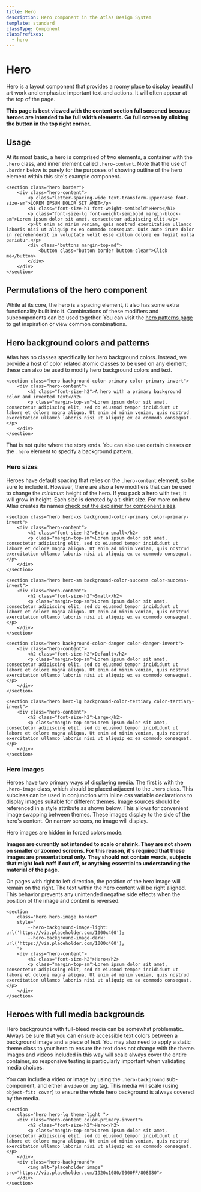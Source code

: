 ```yaml
---
title: Hero
description: Hero component in the Atlas Design System
template: standard
classType: Component
classPrefixes:
  - hero
---
```


# Hero

Hero is a layout component that provides a roomy place to display beautiful art work and emphasize important text and actions. It will often appear at the top of the page.

**This page is best viewed with the content section full screened because heroes are intended to be full width elements. Go full screen by clicking the button in the top right corner.**

## Usage

At its most basic, a hero is comprised of two elements, a container with the `.hero` class, and inner element called `.hero-content`. Note that the use of `.border` below is purely for the purposes of showing outline of the hero element within this site's example component.

```html-no-indent
<section class="hero border">
	<div class="hero-content">
        <p class="letter-spacing-wide text-transform-uppercase font-size-sm">LOREM IPSUM DOLOR SIT AMET</p>
        <h1 class="font-size-h1 font-weight-semibold">Hero</h1>
        <p class="font-size-lg font-weight-semibold margin-block-sm">Lorem ipsum dolor sit amet, consectetur adipiscing elit.</p>
        <p>Ut enim ad minim veniam, quis nostrud exercitation ullamco laboris nisi ut aliquip ex ea commodo consequat. Duis aute irure dolor in reprehenderit in voluptate velit esse cillum dolore eu fugiat nulla pariatur.</p>
        <div class="buttons margin-top-md">
            <button class="button border button-clear">Click me</button>
        </div>
	</div>
</section>
```

## Permutations of the hero component

While at its core, the hero is a spacing element, it also has some extra functionality built into it. Combinations of these modifiers and subcomponents can be used together. You can visit the [hero patterns page](../patterns/hero.md) to get inspiration or view common combinations.

## Hero background colors and patterns

Atlas has no classes specifically for hero background colors. Instead, we provide a host of color related atomic classes to be used on any element; these can also be used to modify hero background colors and text.

```html-no-indent
<section class="hero background-color-primary color-primary-invert">
	<div class="hero-content">
		<h2 class="font-size-h2">A hero with a primary background color and inverted text</h2>
        <p class="margin-top-sm">Lorem ipsum dolor sit amet, consectetur adipiscing elit, sed do eiusmod tempor incididunt ut labore et dolore magna aliqua. Ut enim ad minim veniam, quis nostrud exercitation ullamco laboris nisi ut aliquip ex ea commodo consequat.</p>
	</div>
</section>
```

That is not quite where the story ends. You can also use certain classes on the `.hero` element to specify a background pattern.

### Hero sizes

Heroes have default spacing that relies on the `.hero-content` element, so be sure to include it. However, there are also a few modifiers that can be used to change the _minimum_ height of the hero. If you pack a hero with text, it will grow in height. Each size is denoted by a t-shirt size. For more on how Atlas creates its names [check out the explainer for component sizes](../components/overview.md).

```html-no-indent
<section class="hero hero-xs background-color-primary color-primary-invert">
	<div class="hero-content">
		<h2 class="font-size-h2">Extra small</h2>
        <p class="margin-top-sm">Lorem ipsum dolor sit amet, consectetur adipiscing elit, sed do eiusmod tempor incididunt ut labore et dolore magna aliqua. Ut enim ad minim veniam, quis nostrud exercitation ullamco laboris nisi ut aliquip ex ea commodo consequat.</p>
	</div>
</section>
```

```html-no-indent
<section class="hero hero-sm background-color-success color-success-invert">
	<div class="hero-content">
		<h2 class="font-size-h2">Small</h2>
        <p class="margin-top-sm">Lorem ipsum dolor sit amet, consectetur adipiscing elit, sed do eiusmod tempor incididunt ut labore et dolore magna aliqua. Ut enim ad minim veniam, quis nostrud exercitation ullamco laboris nisi ut aliquip ex ea commodo consequat.</p>
	</div>
</section>
```

```html-no-indent
<section class="hero background-color-danger color-danger-invert">
	<div class="hero-content">
		<h2 class="font-size-h2">Default</h2>
        <p class="margin-top-sm">Lorem ipsum dolor sit amet, consectetur adipiscing elit, sed do eiusmod tempor incididunt ut labore et dolore magna aliqua. Ut enim ad minim veniam, quis nostrud exercitation ullamco laboris nisi ut aliquip ex ea commodo consequat.</p>
	</div>
</section>
```

```html-no-indent
<section class="hero hero-lg background-color-tertiary color-tertiary-invert">
	<div class="hero-content">
		<h2 class="font-size-h2">Large</h2>
        <p class="margin-top-sm">Lorem ipsum dolor sit amet, consectetur adipiscing elit, sed do eiusmod tempor incididunt ut labore et dolore magna aliqua. Ut enim ad minim veniam, quis nostrud exercitation ullamco laboris nisi ut aliquip ex ea commodo consequat.</p>
	</div>
</section>
```

### Hero images

Heroes have two primary ways of displaying media. The first is with the `.hero-image` class, which should be placed adjacent to the `.hero` class. This subclass can be used in conjunction with inline css variable declarations to display images suitable for different themes. Image sources should be referenced in a style attribute as shown below. This allows for convenient image swapping between themes. These images display to the side of the hero's content. On narrow screens, no image will display.

Hero images are hidden in forced colors mode.

**Images are currently not intended to scale or shrink. They are not shown on smaller or zoomed screens. For this reason, it's required that these images are presentational only. They should not contain words, subjects that might look naff if cut off, or anything essential to understanding the material of the page.**

On pages with right to left direction, the position of the hero image will remain on the right. The text within the hero content will be right aligned. This behavior prevents any unintended negative side effects when the position of the image and content is reversed. 

```html-no-indent
<section
    class="hero hero-image border"
	style="
        --hero-background-image-light: url('https://via.placeholder.com/1000x400');
		--hero-background-image-dark: url('https://via.placeholder.com/1000x400');
    ">
	<div class="hero-content">
		<h2 class="font-size-h2">Hero</h2>
        <p class="margin-top-sm">Lorem ipsum dolor sit amet, consectetur adipiscing elit, sed do eiusmod tempor incididunt ut labore et dolore magna aliqua. Ut enim ad minim veniam, quis nostrud exercitation ullamco laboris nisi ut aliquip ex ea commodo consequat.</p>
	</div>
</section>
```

## Heroes with full media backgrounds

Hero backgrounds with full-bleed media can be somewhat problematic. Always be sure that you can ensure accessible text colors between a background image and a piece of text. You may also need to apply a static theme class to your hero to ensure the text does not change with the theme. Images and videos included in this way will scale always cover the entire container, so responsive testing is particularly important when validating media choices.

You can include a video or image by using the `.hero-background` sub-component, and either a `video` or `img` tag. This media will scale (using `object-fit: cover`) to ensure the whole hero background is always covered by the media.

```html-no-indent
<section
    class="hero hero-lg theme-light ">
	<div class="hero-content color-primary-invert">
		<h2 class="font-size-h2">Hero</h2>
        <p class="margin-top-sm">Lorem ipsum dolor sit amet, consectetur adipiscing elit, sed do eiusmod tempor incididunt ut labore et dolore magna aliqua. Ut enim ad minim veniam, quis nostrud exercitation ullamco laboris nisi ut aliquip ex ea commodo consequat.</p>
	</div>
    <div class="hero-background">
        <img alt="placeholder image" src="https://via.placeholder.com/1920x1080/0000FF/808080">
    </div>
</section>
```
